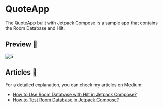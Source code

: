 # QuoteApp
The QuoteApp built with Jetpack Compose is a sample app that contains the Room Database and Hilt.

## Preview 👀
![5](https://github.com/user-attachments/assets/e56f744b-dd22-4e11-977f-712993264048)

 ## Articles 📜
 For a detailed explanation, you can check my articles on Medium:
 - [How to Use Room Database with Hilt in Jetpack Compose?](https://medium.com/huawei-developers/how-to-test-room-database-in-jetpack-compose-6520930e67f5)
 - [How to Test Room Database in Jetpack Compose?](https://medium.com/huawei-developers/how-to-test-room-database-in-jetpack-compose-6520930e67f5)
